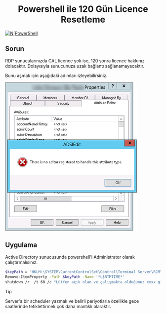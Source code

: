 <h1 align="center">Powershell ile 120 Gün Licence Resetleme</h1>


[![N|PowerShell](https://delta-dev-software.fr/wp-content/uploads/2024/02/831-8318055_february-5-windows-powershell-logo.png)](https://github.com/aliyildirim/powershell)

## Sorun
RDP sunucularınızda CAL licence yok ise, 120 sonra licence hakkınız dolacaktır. 
Dolayısıyla sunucunuza uzak bağlantı sağlanamayacaktır.

Bunu aşmak için aşağıdaki adımları izleyebilirsiniz.

![alt text](https://github.com/aliyildirim/powershell/blob/main/autOrig/error.png?raw=true)

## Uygulama

Active Directory sunucusunda powershell'i Administrator olarak çalıştırmalısınız.

```sh
$keyPath = 'HKLM:\SYSTEM\CurrentControlSet\Control\Terminal Server\RCM\GracePeriod'
Remove-ItemProperty -Path $keyPath -Name '*L$RTMTIME*'
shutdown /r  /t 60 /c "Lütfen açık olan ve çalışmakta olduğunuz xxxx gibi uygulamalarınızı veri kaybı yaşamamak için kaydedip çıkış yapınız. 60 sn içerisinde uzak sunucuyu yeniden başlatma devreye girecektir."
```
> [!TIP]
> Server'a bir scheduler yazmak ve belirli periyotlarla özellikle gece saatlerinde tetiklettirmek çok daha mantıklı olaraktır.

